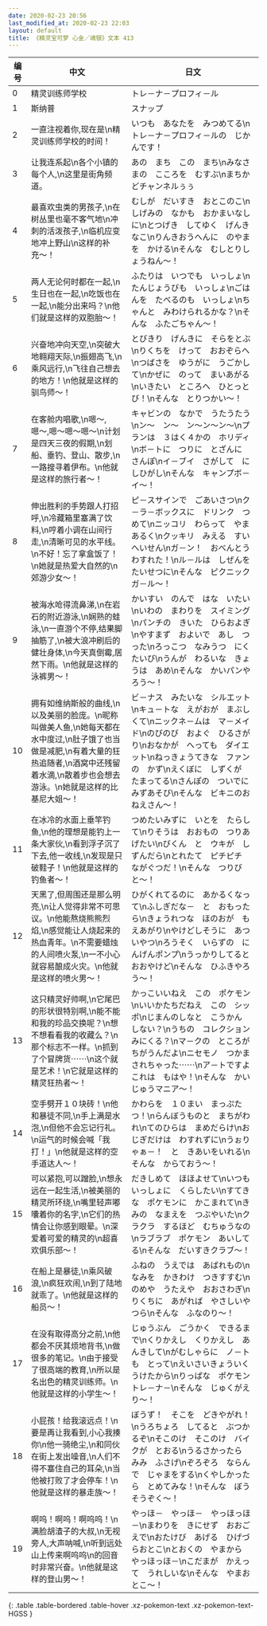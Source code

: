 ```yaml
---
date: 2020-02-23 20:56
last_modified_at: 2020-02-23 22:03
layout: default
title: 《精灵宝可梦 心金／魂银》文本 413
---
```

| 编号 | 中文 | 日文 |
| ---- | ---- | ---- |
| 0 | 精灵训练师学校 | トレ－ナ－プロフィ－ル |
| 1 | 斯纳普 | スナップ |
| 2 | 一直注视着你,现在是\n精灵训练师学校的时间！ | いつも　あなたを　みつめてる\nトレ－ナ－プロフィ－ルの　じかんです！ |
| 3 | 让我连系起\n各个小镇的每个人,\n这里是街角频道。 | あの　まち　この　まち\nみなさまの　こころを　むすぶ\nまちかどチャンネルぅぅ |
| 4 | 最喜欢虫类的男孩子,\n在树丛里也毫不客气地\n冲刺的活泼孩子,\n临机应变地冲上野山\n这样的补充〜！ | むしが　だいすき　おとこのこ\nしげみの　なかも　おかまいなしに\nとつげき　してゆく　げんきなこ\nりんきおうへんに　のやまを　かける\nそんな　むしとりしょうねん〜！ |
| 5 | 两人无论何时都在一起,\n生日也在一起,\n吃饭也在一起,\n能分出来吗？\n他们就是这样的双胞胎〜！　 | ふたりは　いつでも　いっしょ\nたんじょうびも　いっしょ\nごはんを　たべるのも　いっしょ\nちゃんと　みわけられるかな？\nそんな　ふたごちゃん〜！　 |
| 6 | 兴奋地冲向天空,\n突破大地翱翔天际,\n振翅高飞,\n乘风远行,\n飞往自己想去的地方！\n他就是这样的驯鸟师〜！ | とびきり　げんきに　そらをとぶ\nりくちを　けって　おおぞらへ\nつばさを　ゆうがに　うごかして\nかぜに　のって　まいあがる\nいきたい　ところへ　ひとっとび！\nそんな　とりつかい〜！ |
| 7 | 在客舱内唱歌,\n嗯〜,嗯〜,嗯〜嗯〜嗯〜\n计划是四天三夜的假期,\n划船、垂钓、登山、散步,\n一路搜寻着伊布。\n他就是这样的旅行者〜！　 | キャビンの　なかで　うたうたう\nン〜　ン〜　ン〜ン〜ン〜\nプランは　３はく４かの　ホリディ\nボ－トに　つりに　とざんに　さんぽ\nイ－ブイ　さがして　にしひがし\nそんな　キャンプボ－イ〜！　 |
| 8 | 伸出胜利的手势跟人打招呼,\n冷藏箱里塞满了饮料,\n哼着小调在山间行走,\n清晰可见的水平线。\n不好！忘了拿盒饭了！\n她就是热爱大自然的\n郊游少女〜！ | ピ－スサインで　ごあいさつ\nク－ラ－ボックスに　ドリンク　つめて\nニッコリ　わらって　やま　あるく\nクッキリ　みえる　すいへいせん\nガ－ン！　おべんとう　わすれた！\nル－ルは　しぜんを　たいせつに\nそんな　ピクニックガ－ル〜！ |
| 9 | 被海水呛得流鼻涕,\n在岩石的附近游泳,\n娴熟的蛙泳,\n一直游个不停,结果脚抽筋了,\n被大浪冲刷后的健壮身体,\n今天真倒霉,居然下雨。\n他就是这样的泳裤男〜！ | かいすい　のんで　はな　いたい\nいわの　まわりを　スイミング\nパンチの　きいた　ひらおよぎ\nやすまず　およいで　あし　つった\nろっこつ　なみうつ　にくたいび\nうんが　わるいな　きょうは　あめ\nそんな　かいパンやろう〜！ |
| 10 | 拥有如维纳斯般的曲线,\n以及美丽的脸庞。\n昵称叫做美人鱼,\n她每天都在水中度过,\n肚子饿了也当做是减肥,\n有着大量的狂热追随者,\n酒窝中还残留着水滴,\n散着步也会想去游泳。\n她就是这样的比基尼大姐〜！ | ビ－ナス　みたいな　シルエット　\nキュ－トな　えがおが　まぶしくて\nニックネ－ムは　マ－メイド\nのびのび　およぐ　ひるさがり\nおなかが　へっても　ダイエット\nねっきょうてきな　ファンの　かず\nえくぼに　しずくが　たまってる\nさんぽの　ついでに　みずあそび\nそんな　ビキニのおねえさん〜！ |
| 11 | 在冰冷的水面上垂竿钓鱼,\n他的理想是能钓上一条大家伙,\n看到浮子沉了下去,他一收线,\n发现是只破鞋子！\n他就是这样的钓鱼者〜！ | つめたいみずに　いとを　たらして\nりそうは　おおもの　つりあげたい\nびくん　と　ウキが　しずんだら\nとれたて　ピチピチ　ながぐつだ！\nそんな　つりびと〜！ |
| 12 | 天黑了,但周围还是那么明亮,\n让人觉得非常不可思议。\n他能熬烧熊熊烈焰,\n感觉能让人烧起来的热血青年。\n不需要蜡烛的人间喷火泵,\n一不小心就容易酿成火灾。\n他就是这样的喷火男〜！ | ひがくれてるのに　あかるくなって\nふしぎだな－　と　おもったら\nきょうれつな　ほのおが　もえあがり\nやけどしそうに　あついやつ\nろうそく　いらずの　にんげんポンプ\nうっかりしてると　おおやけど\nそんな　ひふきやろう〜！ |
| 13 | 这只精灵好帅啊,\n它尾巴的形状很特别啊,\n能不能和我的珍品交换呢？\n想不想看看我的收藏么？\n那个标志不一样。\n抓到了个冒牌货⋯⋯\n这个就是艺术！\n它就是这样的精灵狂热者〜！ | かっこいいねえ　この　ポケモン\nいいかたちだねえ　この　シッポ\nじまんのしなと　こうかん　しない？\nうちの　コレクション　みにくる？\nマ－クの　ところが　ちがうんだよ\nニセモノ　つかまされちゃった⋯⋯\nア－トですよ　これは　もはや！\nそんな　かいじゅうマニア〜！ |
| 14 | 空手劈开１０块砖！\n他和暴徒不同,\n手上满是水泡,\n但他不会忘记行礼。\n运气的时候会喊「我打！」\n他就是这样的空手道达人〜！ | かわらを　１０まい　まっぷたつ！\nらんぼうものと　まちがわれ\nてのひらは　まめだらけ\nおじぎだけは　わすれずに\nうぉりゃぁ－！　と　きあいをいれる\nそんな　からておう〜！ |
| 15 | 可以紧抱,可以蹭脸,\n想永远在一起生活,\n被美丽的精灵所环绕,\n嘴里轻声嘟囔着你的名字,\n它们的热情会让你感到眼晕。\n深爱着可爱的精灵的\n超喜欢俱乐部〜！ | だきしめて　ほほよせて\nいつも　いっしょに　くらしたい\nすてきな　ポケモンに　かこまれて\nきみの　なまえを　つぶやいた\nクラクラ　するほど　むちゅうなの\nラブラブ　ポケモン　あいしてる\nそんな　だいすきクラブ〜！ |
| 16 | 在船上是暴徒,\n乘风破浪,\n疯狂欢闹,\n到了陆地就乖了。\n他就是这样的船员〜！ | ふねの　うえでは　あばれもの\nなみを　かきわけ　つきすすむ\nのめや　うたえや　おおさわぎ\nりくちに　あがれば　やさしいやつら\nそんな　ふなのり〜！ |
| 17 | 在没有取得高分之前,\n他都会不厌其烦地背书,\n做很多的笔记。\n由于接受了很高端的教育,\n所以是名出色的精灵训练师。\n他就是这样的小学生〜！ | じゅうぶん　ごうかく　できるまで\nくりかえし　くりかえし　あんきして\nがむしゃらに　ノ－トも　とって\nえいさいきょういく　うけたから\nりっぱな　ポケモン　トレ－ナ－\nそんな　じゅくがえり〜！ |
| 18 | 小屁孩！给我滚远点！\n要是再让我看到,小心我揍你\n他一骑绝尘,\n和同伙在街上发出噪音,\n人们不得不塞住自己的耳朵,\n当他被打败了才会停车！\n他就是这样的暴走族〜！ | ぼうず！　そこを　どきやがれ！\nうろちょろ　してると　ぶつかるぞ\nそこのけ　そこのけ　バイクが　とおる\nうるさかったら　みみ　ふさげ\nぞろぞろ　ならんで　じゃまをする\nくやしかったら　とめてみな！\nそんな　ぼうそうぞく〜！ |
| 19 | 啊呜！啊呜！啊呜呜！\n满脸胡渣子的大叔,\n无视旁人,大声呐喊,\n听到远处山上传来啊呜呜\n的回音时非常兴奋。\n他就是这样的登山男〜！ | やっほ－　やっほ－　やっほっほ－\nまわりを　きにせず　おおごえで\nおたけび　あげる　ひげづらおとこ\nとおくの　やまから　やっほっほ－\nこだまが　かえって　うれしいな\nそんな　やまおとこ〜！ |
{: .table .table-bordered .table-hover .xz-pokemon-text .xz-pokemon-text-HGSS }